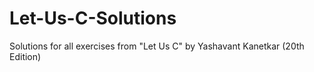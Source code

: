 # Let-Us-C-Solutions

Solutions for all exercises from "Let Us C" by Yashavant Kanetkar (20th Edition)